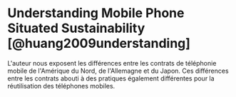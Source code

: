 # Understanding Mobile Phone Situated Sustainability [@huang2009understanding]

L'auteur nous exposent les différences entre les contrats de téléphonie mobile de l'Amérique du Nord, de l'Allemagne et du Japon. Ces différences entre les contrats abouti à des pratiques également différentes pour la réutilisation des téléphones mobiles.